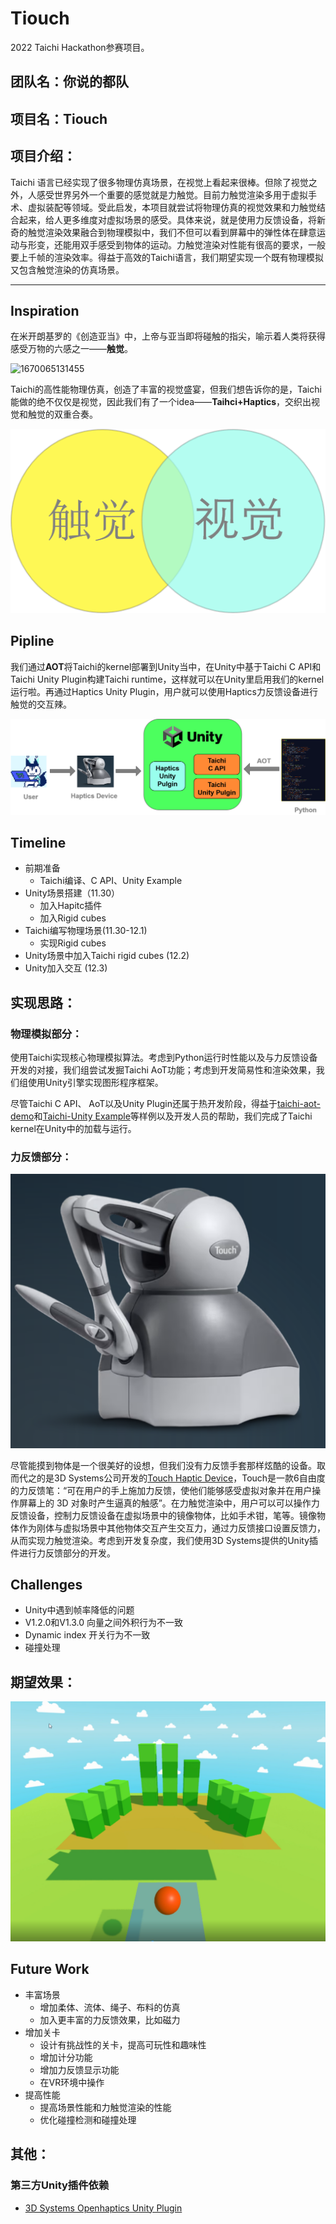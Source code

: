 # Tiouch

2022 Taichi Hackathon参赛项目。

## 团队名：你说的都队

## 项目名：Tiouch

## 项目介绍：

Taichi 语言已经实现了很多物理仿真场景，在视觉上看起来很棒。但除了视觉之外，人感受世界另外一个重要的感觉就是力触觉。目前力触觉渲染多用于虚拟手术、虚拟装配等领域。受此启发，本项目就尝试将物理仿真的视觉效果和力触觉结合起来，给人更多维度对虚拟场景的感受。具体来说，就是使用力反馈设备，将新奇的触觉渲染效果融合到物理模拟中，我们不但可以看到屏幕中的弹性体在肆意运动与形变，还能用双手感受到物体的运动。力触觉渲染对性能有很高的要求，一般要上千帧的渲染效率。得益于高效的Taichi语言，我们期望实现一个既有物理模拟又包含触觉渲染的仿真场景。

---



## Inspiration

在米开朗基罗的《创造亚当》中，上帝与亚当即将碰触的指尖，喻示着人类将获得感受万物的六感之一——**触觉**。

![1670065131455](image/Readme/1670065131455.png)

Taichi的高性能物理仿真，创造了丰富的视觉盛宴，但我们想告诉你的是，Taichi能做的绝不仅仅是视觉，因此我们有了一个idea——**Taihci+Haptics**，交织出视觉和触觉的双重合奏。

![1670065153065](image/Readme/1670065153065.png)

## Pipline

我们通过**AOT**将Taichi的kernel部署到Unity当中，在Unity中基于Taichi C API和Taichi Unity Plugin构建Taichi runtime，这样就可以在Unity里启用我们的kernel运行啦。再通过Haptics Unity Plugin，用户就可以使用Haptics力反馈设备进行触觉的交互辣。

![1670065146056](image/Readme/1670065146056.png)

## Timeline

* 前期准备
  * Taichi编译、C API、Unity Example
* Unity场景搭建（11.30）
  * 加入Hapitc插件
  * 加入Rigid cubes
* Taichi编写物理场景(11.30-12.1)
  * 实现Rigid cubes
* Unity场景中加入Taichi rigid cubes (12.2)
* Unity加入交互 (12.3)

## 实现思路：

### 物理模拟部分：

使用Taichi实现核心物理模拟算法。考虑到Python运行时性能以及与力反馈设备开发的对接，我们组尝试发掘Taichi AoT功能；考虑到开发简易性和渲染效果，我们组使用Unity引擎实现图形程序框架。

尽管Taichi C API、 AoT以及Unity Plugin还属于热开发阶段，得益于[taichi-aot-demo](https://github.com/taichi-dev/taichi-aot-demo)和[Taichi-Unity Example](https://github.com/taichi-dev/Taichi-UnityExample)等样例以及开发人员的帮助，我们完成了Taichi kernel在Unity中的加载与运行。

### 力反馈部分：

![](./image/haptics.png)

尽管能摸到物体是一个很美好的设想，但我们没有力反馈手套那样炫酷的设备。取而代之的是3D Systems公司开发的[Touch Haptic Device](https://www.3dsystems.com/haptics-devices/touch)，Touch是一款6自由度的力反馈笔：“可在用户的手上施加力反馈，使他们能够感受虚拟对象并在用户操作屏幕上的 3D 对象时产生逼真的触感”。在力触觉渲染中，用户可以可以操作力反馈设备，控制力反馈设备在虚拟场景中的镜像物体，比如手术钳，笔等。镜像物体作为刚体与虚拟场景中其他物体交互产生交互力，通过力反馈接口设置反馈力，从而实现力触觉渲染。考虑到开发复杂度，我们使用3D Systems提供的Unity插件进行力反馈部分的开发。

## Challenges

* Unity中遇到帧率降低的问题
* V1.2.0和V1.3.0 向量之间外积行为不一致
* Dynamic index 开关行为不一致
* 碰撞处理

## 期望效果：

![1670064932882](image/Readme/1670064932882.png)

## Future Work

* 丰富场景
  * 增加柔体、流体、绳子、布料的仿真
  * 加入更丰富的力反馈效果，比如磁力
* 增加关卡
  * 设计有挑战性的关卡，提高可玩性和趣味性
  * 增加计分功能
  * 增加力反馈显示功能
  * 在VR环境中操作
* 提高性能
  * 提高场景性能和力触觉渲染的性能
  * 优化碰撞检测和碰撞处理

## 其他：

### 第三方Unity插件依赖

- [3D Systems Openhaptics Unity Plugin](https://assetstore.unity.com/packages/tools/integration/3d-systems-openhaptics-unity-plugin-134024)
